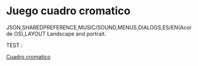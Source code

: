 # Juego cuadro cromatico 
JSON,SHAREDPREFERENCE,MUSIC/SOUND,MENUS,DIALOGS,ES/EN(Acorde OS),LAYOUT Landscape and portrait.

TEST :

<a href="https://play.google.com/store/apps/details?id=androidunlp.tpgrupo7.cuadrocromatico">Cuadro cromatico</a>


